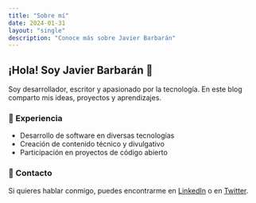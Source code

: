 ```yaml
---
title: "Sobre mí"
date: 2024-01-31
layout: "single"
description: "Conoce más sobre Javier Barbarán"
---
```


## ¡Hola! Soy Javier Barbarán 👋

Soy desarrollador, escritor y apasionado por la tecnología. En este blog comparto mis ideas, proyectos y aprendizajes.

### 🚀 Experiencia
- Desarrollo de software en diversas tecnologías
- Creación de contenido técnico y divulgativo
- Participación en proyectos de código abierto

### 📩 Contacto
Si quieres hablar conmigo, puedes encontrarme en [LinkedIn](https://www.linkedin.com/in/javierbarbaran/) o en [Twitter](https://x.com/javibarbaran).
